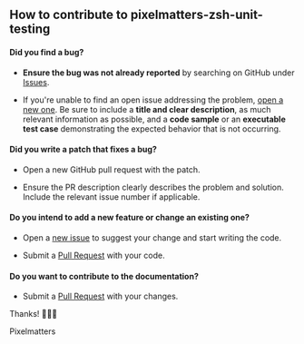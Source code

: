 ## How to contribute to pixelmatters-zsh-unit-testing

#### **Did you find a bug?**

* **Ensure the bug was not already reported** by searching on GitHub under [Issues](https://github.com/Pixelmatters/pixelmatters-zsh-unit-testing/issues).

* If you're unable to find an open issue addressing the problem, [open a new one](https://github.com/Pixelmatters/pixelmatters-zsh-unit-testing/issues/new). Be sure to include a **title and clear description**, as much relevant information as possible, and a **code sample** or an **executable test case** demonstrating the expected behavior that is not occurring.

#### **Did you write a patch that fixes a bug?**

* Open a new GitHub pull request with the patch.

* Ensure the PR description clearly describes the problem and solution. Include the relevant issue number if applicable.

#### **Do you intend to add a new feature or change an existing one?**

* Open a [new issue](https://github.com/Pixelmatters/pixelmatters-zsh-unit-testing/issues/new) to suggest your change and start writing the code.

* Submit a [Pull Request](https://github.com/Pixelmatters/pixelmatters-zsh-unit-testing/compare) with your code.

#### **Do you want to contribute to the documentation?**

* Submit a [Pull Request](https://github.com/Pixelmatters/pixelmatters-zsh-unit-testing/compare) with your changes.

Thanks! 🧡🧡🧡

Pixelmatters